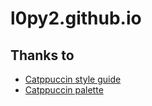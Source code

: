 # l0py2.github.io

## Thanks to

- [Catppuccin style guide](https://github.com/catppuccin/catppuccin/blob/main/docs/style-guide.md)
- [Catppuccin palette](https://github.com/catppuccin/catppuccin?tab=readme-ov-file#-palette)
